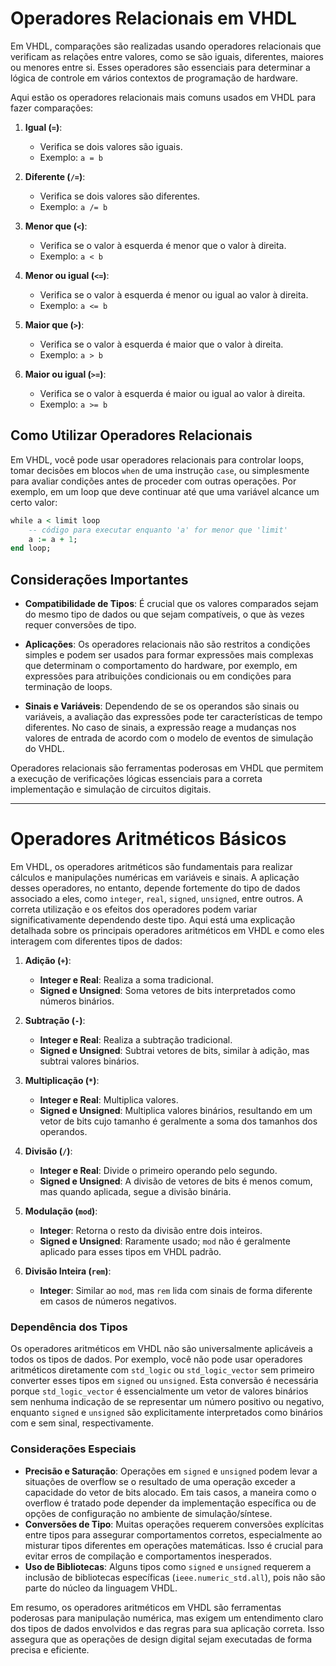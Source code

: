 # Operadores Relacionais em VHDL

Em VHDL, comparações são realizadas usando operadores relacionais que verificam as relações entre valores, como se são iguais, diferentes, maiores ou menores entre si. Esses operadores são essenciais para determinar a lógica de controle em vários contextos de programação de hardware.


Aqui estão os operadores relacionais mais comuns usados em VHDL para fazer comparações:

1. **Igual (`=`)**:
   - Verifica se dois valores são iguais.
   - Exemplo: `a = b`

2. **Diferente (`/=`)**:
   - Verifica se dois valores são diferentes.
   - Exemplo: `a /= b`

3. **Menor que (`<`)**:
   - Verifica se o valor à esquerda é menor que o valor à direita.
   - Exemplo: `a < b`

4. **Menor ou igual (`<=`)**:
   - Verifica se o valor à esquerda é menor ou igual ao valor à direita.
   - Exemplo: `a <= b`

5. **Maior que (`>`)**:
   - Verifica se o valor à esquerda é maior que o valor à direita.
   - Exemplo: `a > b`

6. **Maior ou igual (`>=`)**:
   - Verifica se o valor à esquerda é maior ou igual ao valor à direita.
   - Exemplo: `a >= b`

## Como Utilizar Operadores Relacionais

Em VHDL, você pode usar operadores relacionais para controlar loops, tomar decisões em blocos `when` de uma instrução `case`, ou simplesmente para avaliar condições antes de proceder com outras operações. Por exemplo, em um loop que deve continuar até que uma variável alcance um certo valor:

```vhdl
while a < limit loop
    -- código para executar enquanto 'a' for menor que 'limit'
    a := a + 1;
end loop;
```

## Considerações Importantes

- **Compatibilidade de Tipos**: É crucial que os valores comparados sejam do mesmo tipo de dados ou que sejam compatíveis, o que às vezes requer conversões de tipo.

- **Aplicações**: Os operadores relacionais não são restritos a condições simples e podem ser usados para formar expressões mais complexas que determinam o comportamento do hardware, por exemplo, em expressões para atribuições condicionais ou em condições para terminação de loops.

- **Sinais e Variáveis**: Dependendo de se os operandos são sinais ou variáveis, a avaliação das expressões pode ter características de tempo diferentes. No caso de sinais, a expressão reage a mudanças nos valores de entrada de acordo com o modelo de eventos de simulação do VHDL.

Operadores relacionais são ferramentas poderosas em VHDL que permitem a execução de verificações lógicas essenciais para a correta implementação e simulação de circuitos digitais.

---
# Operadores Aritméticos Básicos

Em VHDL, os operadores aritméticos são fundamentais para realizar cálculos e manipulações numéricas em variáveis e sinais. A aplicação desses operadores, no entanto, depende fortemente do tipo de dados associado a eles, como `integer`, `real`, `signed`, `unsigned`, entre outros. A correta utilização e os efeitos dos operadores podem variar significativamente dependendo deste tipo. Aqui está uma explicação detalhada sobre os principais operadores aritméticos em VHDL e como eles interagem com diferentes tipos de dados:


1. **Adição (`+`)**:
   - **Integer e Real**: Realiza a soma tradicional.
   - **Signed e Unsigned**: Soma vetores de bits interpretados como números binários.

2. **Subtração (`-`)**:
   - **Integer e Real**: Realiza a subtração tradicional.
   - **Signed e Unsigned**: Subtrai vetores de bits, similar à adição, mas subtrai valores binários.

3. **Multiplicação (`*`)**:
   - **Integer e Real**: Multiplica valores.
   - **Signed e Unsigned**: Multiplica valores binários, resultando em um vetor de bits cujo tamanho é geralmente a soma dos tamanhos dos operandos.

4. **Divisão (`/`)**:
   - **Integer e Real**: Divide o primeiro operando pelo segundo.
   - **Signed e Unsigned**: A divisão de vetores de bits é menos comum, mas quando aplicada, segue a divisão binária.

5. **Modulação (`mod`)**:
   - **Integer**: Retorna o resto da divisão entre dois inteiros.
   - **Signed e Unsigned**: Raramente usado; `mod` não é geralmente aplicado para esses tipos em VHDL padrão.

6. **Divisão Inteira (`rem`)**:
   - **Integer**: Similar ao `mod`, mas `rem` lida com sinais de forma diferente em casos de números negativos.

### Dependência dos Tipos

Os operadores aritméticos em VHDL não são universalmente aplicáveis a todos os tipos de dados. Por exemplo, você não pode usar operadores aritméticos diretamente com `std_logic` ou `std_logic_vector` sem primeiro converter esses tipos em `signed` ou `unsigned`. Esta conversão é necessária porque `std_logic_vector` é essencialmente um vetor de valores binários sem nenhuma indicação de se representar um número positivo ou negativo, enquanto `signed` e `unsigned` são explicitamente interpretados como binários com e sem sinal, respectivamente.

### Considerações Especiais

- **Precisão e Saturação**: Operações em `signed` e `unsigned` podem levar a situações de overflow se o resultado de uma operação exceder a capacidade do vetor de bits alocado. Em tais casos, a maneira como o overflow é tratado pode depender da implementação específica ou de opções de configuração no ambiente de simulação/síntese.
- **Conversões de Tipo**: Muitas operações requerem conversões explícitas entre tipos para assegurar comportamentos corretos, especialmente ao misturar tipos diferentes em operações matemáticas. Isso é crucial para evitar erros de compilação e comportamentos inesperados.
- **Uso de Bibliotecas**: Alguns tipos como `signed` e `unsigned` requerem a inclusão de bibliotecas específicas (`ieee.numeric_std.all`), pois não são parte do núcleo da linguagem VHDL.

Em resumo, os operadores aritméticos em VHDL são ferramentas poderosas para manipulação numérica, mas exigem um entendimento claro dos tipos de dados envolvidos e das regras para sua aplicação correta. Isso assegura que as operações de design digital sejam executadas de forma precisa e eficiente.


